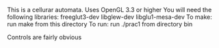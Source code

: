 This is a cellurar automata.
Uses OpenGL 3.3 or higher
You will need the following libraries:
	freeglut3-dev
	libglew-dev
	libglu1-mesa-dev
To make: run make from this directory
To run: run ./prac1 from directory bin

Controls are fairly obvious
